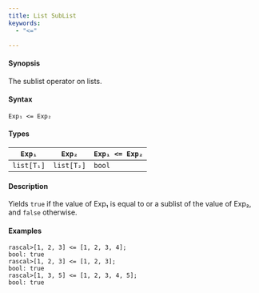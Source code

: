 ```yaml
---
title: List SubList
keywords:
  - "<="

---
```


#### Synopsis

The sublist operator on lists.

#### Syntax

`Exp₁ <= Exp₂`

#### Types


| `Exp₁`     |  `Exp₂`     | `Exp₁ <= Exp₂`  |
| --- | --- | --- |
| `list[T₁]` |  `list[T₂]` | `bool`                |


#### Description

Yields `true` if the value of Exp₁ is equal to or a sublist of the value of Exp₂,  and `false` otherwise.

#### Examples


```rascal-shell 
rascal>[1, 2, 3] <= [1, 2, 3, 4];
bool: true
rascal>[1, 2, 3] <= [1, 2, 3];
bool: true
rascal>[1, 3, 5] <= [1, 2, 3, 4, 5];
bool: true
```


